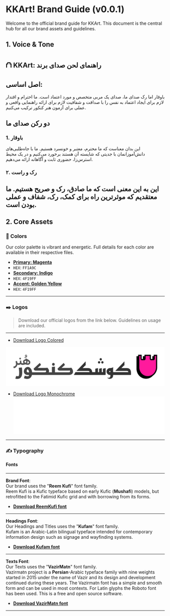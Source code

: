 # KKArt! Brand Guide (v0.0.1)

Welcome to the official brand guide for KKArt. This document is the central hub for all our brand assets and guidelines.

## 1. Voice & Tone

## ⛫ KKArt: راهنمای لحن صدای برند
## اصل اساسی: 
باوقار اما رک
صدای ما، صدای یک مربی متخصص و مورد اعتماد است. ما احترام و اقتدار لازم برای ایجاد اعتماد به نفس را با صداقت و شفافیت لازم برای ارائه راهنمایی واقعی و عملی برای آزمون هنر کنکور ترکیب می‌کنیم.

## دو رکن صدای ما
### 1. باوقار
این بدان معناست که ما محترم، معتبر و خونسرد هستیم. ما با جاه‌طلبی‌های دانش‌آموزانمان با جدیتی که شایسته آن هستند برخورد می‌کنیم و در یک محیط استرس‌زا، حضوری ثابت و آگاهانه ارائه می‌دهیم.

### ۲. رک و راست
این به این معنی است که ما صادق، رک و صریح هستیم. ما معتقدیم که موثرترین راه برای کمک، رک، شفاف و عملی بودن است.
---
## 2. Core Assets

### 🎨 Colors
Our color palette is vibrant and energetic. Full details for each color are available in their respective files.

- **[Primary: Magenta](https://coolors.co/ff1a9c)**
- `HEX`: `FF1A9C`
- **[Secondary: Indigo](https://coolors.co/4f19ff)**
- `HEX`: `4F19FF`
- **[Accent: Golden Yellow](https://coolors.co/4F19FF)**
- `HEX`: `4F19FF`
---
### ✒️ Logos
> Download our official logos from the link below. Guidelines on usage are included.
---
- [Download Logo Colored](../assets/logos/kkart-logo-colored-light.svg)

![alt text](../assets/logos/kkart-logo-colored-light.png)

- [Download Logo Monochrome](../assets/logos/kkart-logo-monochrome-white.svg)
![alt text](../assets/logos/kkart-logo-monochrome-white.png)
---
### ✍️ Typography
#### Fonts
---
**Brand Font**:<br>
Our brand uses the "**Reem Kufi**" font family.<br>
Reem Kufi is a Kufic typeface based on early Kufic (**Mushafi**) models, but retrofitted to the Fatimid Kufic grid and with borrowing from its forms.
- **[Download ReemKufi font](https://font.download/dl/font/reem-kufi.zip)**
---
**Headings Font**:<br>
Our Headings and Titles uses the "**Kufam**" font family.<br>
Kufam is an Arabic-Latin bilingual typeface intended for contemporary information design such as signage and wayfinding systems.
- **[Download Kufam font](https://font.download/dl/font/kufam-2.zip)**
---
**Texts Font**:<br>
Our Texts uses the "**VazirMatn**" font family.<br>
Vazirmatn project is a **Persian**-Arabic typeface family with nine weights started in 2015 under the name of Vazir and its design and development continued during these years. The Vazirmatn font has a simple and smooth form and can be used in most contexts. For Latin glyphs the Roboto font has been used. This is a free and open source software.
- **[Download VazirMatn font](https://github.com/rastikerdar/vazirmatn/releases/download/v33.003/vazirmatn-v33.003.zip)**
---
